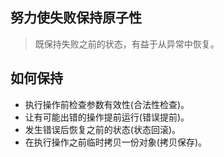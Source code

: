 ## 努力使失败保持原子性
> 既保持失败之前的状态，有益于从异常中恢复。

## 如何保持
- 执行操作前检查参数有效性(合法性检查)。
- 让有可能出错的操作提前运行(错误提前)。
- 发生错误后恢复之前的状态(状态回滚)。
- 在执行操作之前临时拷贝一份对象(拷贝保存)。